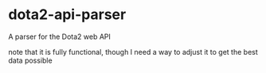 dota2-api-parser
================

A parser for the Dota2 web API


note that it is fully functional, though I need a way to adjust it to get the best data possible
